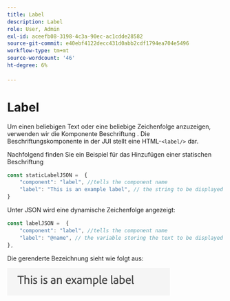 ```yaml
---
title: Label
description: Label
role: User, Admin
exl-id: aceefb08-3198-4c3a-90ec-ac1cdde28582
source-git-commit: e40ebf4122decc431d0abb2cdf1794ea704e5496
workflow-type: tm+mt
source-wordcount: '46'
ht-degree: 6%

---
```


# Label

Um einen beliebigen Text oder eine beliebige Zeichenfolge anzuzeigen, verwenden wir die Komponente Beschriftung .
Die Beschriftungskomponente in der JUI stellt eine HTML-`<label/>` dar.

Nachfolgend finden Sie ein Beispiel für das Hinzufügen einer statischen Beschriftung

```js title="staticLabel.js"
const staticLabelJSON =  {
    "component": "label", //tells the component name
    "label": "This is an example label", // the string to be displayed
}
```

Unter JSON wird eine dynamische Zeichenfolge angezeigt:

```js title="dynamicLabel.js"
const labelJSON =  {
    "component": "label", //tells the component name
    "label": "@name", // the variable storing the text to be displayed
},
```

Die gerenderte Bezeichnung sieht wie folgt aus:

![label](./imgs/label.png "label")
